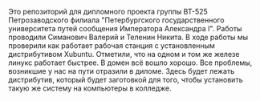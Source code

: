 Это репозиторий для дипломного проекта группы ВТ-525 Петрозаводского филиала "Петербургского государственного университета путей сообщения Императора Александра I". Работы проводили Симанович Валерий и Теленин Никита.
В ходе работы мы проверили как работает рабочая станция с установленным дистрибутивом Xubuntu. Отметили, что на одном и том же железе линукс работает быстрее. В домен всё вошло хорошо. Все проблемы, возникшие у нас на пути
отразили в диломе.
Здесь будет лежать дистрибутив, который будет заготовкой для того, чтобы установить такую же систему на компьютеры в колледже.
